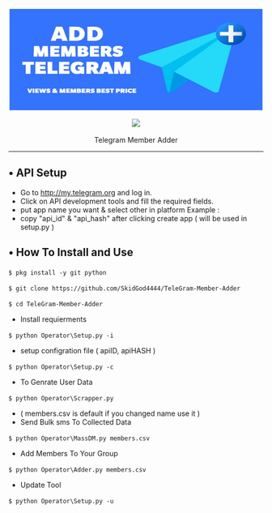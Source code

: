 <p align="center">
  <img src="https://github.com/SkidGod4444/TeleGram-Member-Adder/blob/master/Settings/Images/telegram.jpg" width="500" height="200">
</p>

<p align="center"><img src="https://img.shields.io/badge/Version-2.1.0.1-brightgreen"></p>
<p align="center">
  Telegram Member Adder 
</p>
<p align="center">
</p>

---

## • API Setup
* Go to http://my.telegram.org  and log in.
* Click on API development tools and fill the required fields.
* put app name you want & select other in platform Example :
* copy "api_id" & "api_hash" after clicking create app ( will be used in setup.py )

## • How To Install and Use

`$ pkg install -y git python`

`$ git clone https://github.com/SkidGod4444/TeleGram-Member-Adder`

`$ cd TeleGram-Member-Adder`

* Install requierments

`$ python Operator\Setup.py -i`

* setup configration file ( apiID, apiHASH )

`$ python Operator\Setup.py -c`

* To Genrate User Data

`$ python Operator\Scrapper.py`

* ( members.csv is default if you changed name use it )
* Send Bulk sms To Collected Data 

`$ python Operator\MassDM.py members.csv`

* Add Members To Your Group

`$ python Operator\Adder.py members.csv`

* Update Tool

`$ python Operator\Setup.py -u`
